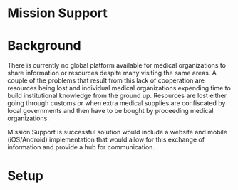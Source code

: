 # Mission Support

# Background
There is currently no global platform available for medical organizations to share information or resources despite many visiting the same areas. A couple of the problems that result from this lack of cooperation are resources being lost and individual medical organizations expending time to build institutional knowledge from the ground up. Resources are lost either going through customs or when extra medical supplies are confiscated by local governments and then have to be bought by proceeding medical organizations. 

Mission Support is successful solution would include a website and mobile (iOS/Android) implementation that would allow for this exchange of information and provide a hub for communication. 

# Setup
